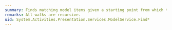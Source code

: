 ```yaml
---
summary: Finds matching model items given a starting point from which to look.
remarks: All walks are recursive.
uid: System.Activities.Presentation.Services.ModelService.Find*
---
```


